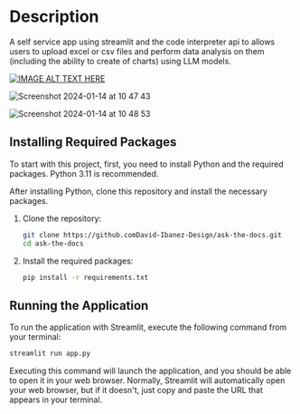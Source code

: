 
# Description

A self service app using streamlit and the code interpreter api to allows users to upload excel or csv files and perform data analysis on them (including the ability to create of charts) using LLM models.

[![IMAGE ALT TEXT HERE](https://img.youtube.com/vi/726hJ5ffhtY/0.jpg)](https://www.youtube.com/watch?v=726hJ5ffhtY)

![Screenshot 2024-01-14 at 10 47 43](https://github.com/David-Ibanez-Design/ask-the-docs/assets/14106170/7081e30d-5164-42f1-843d-52ddd4e647e1)

![Screenshot 2024-01-14 at 10 48 53](https://github.com/David-Ibanez-Design/ask-the-docs/assets/14106170/9ad9746d-f690-43ca-9dd3-cb75ee53a72e)


## Installing Required Packages

To start with this project, first, you need to install Python and the required packages. Python 3.11 is recommended.

After installing Python, clone this repository and install the necessary packages.

1. Clone the repository:

    ```bash
    git clone https://github.comDavid-Ibanez-Design/ask-the-docs.git
    cd ask-the-docs
    ```

2. Install the required packages:

    ```bash
    pip install -r requirements.txt
    ```

## Running the Application

To run the application with Streamlit, execute the following command from your terminal:

```bash
streamlit run app.py
```
Executing this command will launch the application, and you should be able to open it in your web browser. Normally,
Streamlit will automatically open your web browser, but if it doesn't, just copy and paste the URL that appears in your
terminal.







